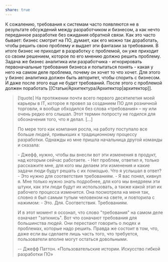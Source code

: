 ```yaml
---
share: true
---
```


К сожалению, требования к системам часто появляются не в результате обсуждений между разработчиком и бизнесом, а как нечто переданное разработке без ожидания обратной связи.
Как это часто бывает: бизнес смотрит на ПО, думает, как его можно так доработать, чтобы решить свою проблему и выдает эти фантазии за требования. В итоге бизнес не приходит в разработку с проблемой, он уже приходит со своим решением, которое по его мнению должно решить проблему.
Задача же бизнес аналитика или разработчика - игнорировать первоначальные требования бизнеса и попытаться понять - какая у него на самом деле проблема, почему он хочет то что хочет. Для этого у бизнес аналитика должен быть авторитет, чтобы спорить с бизнесом. И даже после этого еще не будет требований. После этого с проблемой должен поработать [[Статьи/Архитектура/Архитектор|архитектор]].

>[!quote]
>На протяжении почти всего первого десятилетия моей карьеры в IT, которое я провел за созданием ПО для розничной торговли, я вообще обходился без слова «требования» – ну или очень редко его слышал. Этот термин попросту не годился для обозначения того, что я делал. [...]
>
>По мере того как компания росла, на работу поступало все больше людей, привыкших к традиционному процессу разработки. Однажды ко мне пришла начальница другой команды и сказала:
>
>\- Джефф, нужно, чтобы вы внесли вот эти изменения в продукт, над которым сейчас работаете.
>\- Нет проблем, ответил я, только расскажите мне, для кого мы делаем эти изменения и какие задачи люди будут решать с их помощью.
>Что я услышал в ответ?
>\- Это нужно для соответствия требованиям.
>\- Я вас понял, кивнул я. Мне только нужно знать подробнее, для кого мы внедряем эти штуки, как эти люди будут их использовать, а также какой этап их рабочего процесса изменится.
>Она посмотрела на меня так, словно я был самым тупым человеком на свете, и повторила с нажимом:
>\- Это. Для. Соответствия. Требованиям.
>
>И в этот момент я осознал, что слово "требования" на самом деле означает "заткнись". Вот что означают требования для большинства людей. Они перестают говорить о людях и проблемах, которые надо решить. Правда же состоит в том, что, даже если вы сделаете лишь часть того, что требуется, пользователи вполне могут остаться довольными.
>
>\-- Джефф Паттон. «Пользовательские истории. Искусство гибкой разработки ПО»
